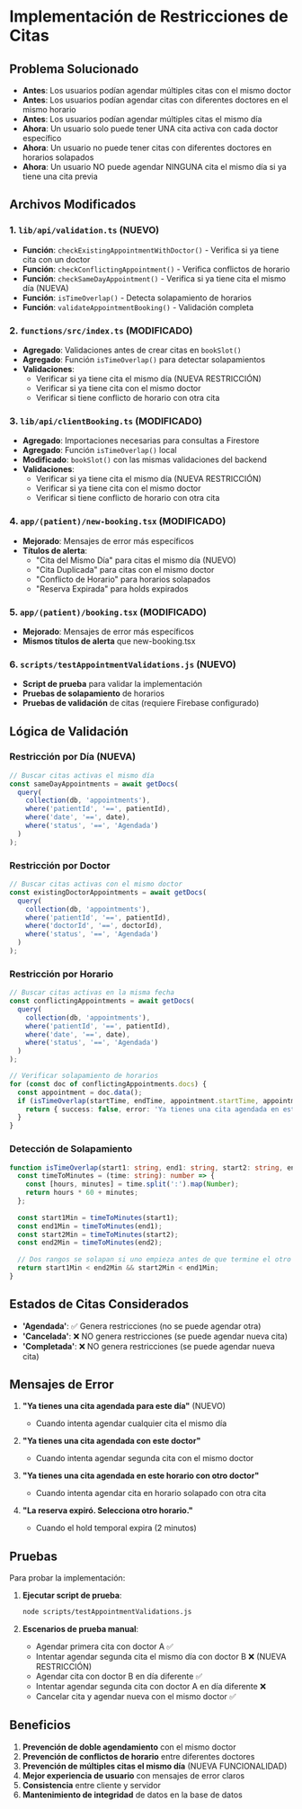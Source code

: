 # Implementación de Restricciones de Citas

## Problema Solucionado
- **Antes**: Los usuarios podían agendar múltiples citas con el mismo doctor
- **Antes**: Los usuarios podían agendar citas con diferentes doctores en el mismo horario
- **Antes**: Los usuarios podían agendar múltiples citas el mismo día
- **Ahora**: Un usuario solo puede tener UNA cita activa con cada doctor específico
- **Ahora**: Un usuario no puede tener citas con diferentes doctores en horarios solapados
- **Ahora**: Un usuario NO puede agendar NINGUNA cita el mismo día si ya tiene una cita previa

## Archivos Modificados

### 1. `lib/api/validation.ts` (NUEVO)
- **Función**: `checkExistingAppointmentWithDoctor()` - Verifica si ya tiene cita con un doctor
- **Función**: `checkConflictingAppointment()` - Verifica conflictos de horario
- **Función**: `checkSameDayAppointment()` - Verifica si ya tiene cita el mismo día (NUEVA)
- **Función**: `isTimeOverlap()` - Detecta solapamiento de horarios
- **Función**: `validateAppointmentBooking()` - Validación completa

### 2. `functions/src/index.ts` (MODIFICADO)
- **Agregado**: Validaciones antes de crear citas en `bookSlot()`
- **Agregado**: Función `isTimeOverlap()` para detectar solapamientos
- **Validaciones**:
  - Verificar si ya tiene cita el mismo día (NUEVA RESTRICCIÓN)
  - Verificar si ya tiene cita con el mismo doctor
  - Verificar si tiene conflicto de horario con otra cita

### 3. `lib/api/clientBooking.ts` (MODIFICADO)
- **Agregado**: Importaciones necesarias para consultas a Firestore
- **Agregado**: Función `isTimeOverlap()` local
- **Modificado**: `bookSlot()` con las mismas validaciones del backend
- **Validaciones**:
  - Verificar si ya tiene cita el mismo día (NUEVA RESTRICCIÓN)
  - Verificar si ya tiene cita con el mismo doctor
  - Verificar si tiene conflicto de horario con otra cita

### 4. `app/(patient)/new-booking.tsx` (MODIFICADO)
- **Mejorado**: Mensajes de error más específicos
- **Títulos de alerta**:
  - "Cita del Mismo Día" para citas el mismo día (NUEVO)
  - "Cita Duplicada" para citas con el mismo doctor
  - "Conflicto de Horario" para horarios solapados
  - "Reserva Expirada" para holds expirados

### 5. `app/(patient)/booking.tsx` (MODIFICADO)
- **Mejorado**: Mensajes de error más específicos
- **Mismos títulos de alerta** que new-booking.tsx

### 6. `scripts/testAppointmentValidations.js` (NUEVO)
- **Script de prueba** para validar la implementación
- **Pruebas de solapamiento** de horarios
- **Pruebas de validación** de citas (requiere Firebase configurado)

## Lógica de Validación

### Restricción por Día (NUEVA)
```typescript
// Buscar citas activas el mismo día
const sameDayAppointments = await getDocs(
  query(
    collection(db, 'appointments'),
    where('patientId', '==', patientId),
    where('date', '==', date),
    where('status', '==', 'Agendada')
  )
);
```

### Restricción por Doctor
```typescript
// Buscar citas activas con el mismo doctor
const existingDoctorAppointments = await getDocs(
  query(
    collection(db, 'appointments'),
    where('patientId', '==', patientId),
    where('doctorId', '==', doctorId),
    where('status', '==', 'Agendada')
  )
);
```

### Restricción por Horario
```typescript
// Buscar citas activas en la misma fecha
const conflictingAppointments = await getDocs(
  query(
    collection(db, 'appointments'),
    where('patientId', '==', patientId),
    where('date', '==', date),
    where('status', '==', 'Agendada')
  )
);

// Verificar solapamiento de horarios
for (const doc of conflictingAppointments.docs) {
  const appointment = doc.data();
  if (isTimeOverlap(startTime, endTime, appointment.startTime, appointment.endTime)) {
    return { success: false, error: 'Ya tienes una cita agendada en este horario con otro doctor' };
  }
}
```

### Detección de Solapamiento
```typescript
function isTimeOverlap(start1: string, end1: string, start2: string, end2: string): boolean {
  const timeToMinutes = (time: string): number => {
    const [hours, minutes] = time.split(':').map(Number);
    return hours * 60 + minutes;
  };
  
  const start1Min = timeToMinutes(start1);
  const end1Min = timeToMinutes(end1);
  const start2Min = timeToMinutes(start2);
  const end2Min = timeToMinutes(end2);
  
  // Dos rangos se solapan si uno empieza antes de que termine el otro
  return start1Min < end2Min && start2Min < end1Min;
}
```

## Estados de Citas Considerados

- **'Agendada'**: ✅ Genera restricciones (no se puede agendar otra)
- **'Cancelada'**: ❌ NO genera restricciones (se puede agendar nueva cita)
- **'Completada'**: ❌ NO genera restricciones (se puede agendar nueva cita)

## Mensajes de Error

1. **"Ya tienes una cita agendada para este día"** (NUEVO)
   - Cuando intenta agendar cualquier cita el mismo día

2. **"Ya tienes una cita agendada con este doctor"**
   - Cuando intenta agendar segunda cita con el mismo doctor

3. **"Ya tienes una cita agendada en este horario con otro doctor"**
   - Cuando intenta agendar cita en horario solapado con otra cita

4. **"La reserva expiró. Selecciona otro horario."**
   - Cuando el hold temporal expira (2 minutos)

## Pruebas

Para probar la implementación:

1. **Ejecutar script de prueba**:
   ```bash
   node scripts/testAppointmentValidations.js
   ```

2. **Escenarios de prueba manual**:
   - Agendar primera cita con doctor A ✅
   - Intentar agendar segunda cita el mismo día con doctor B ❌ (NUEVA RESTRICCIÓN)
   - Agendar cita con doctor B en día diferente ✅
   - Intentar agendar segunda cita con doctor A en día diferente ❌
   - Cancelar cita y agendar nueva con el mismo doctor ✅

## Beneficios

1. **Prevención de doble agendamiento** con el mismo doctor
2. **Prevención de conflictos de horario** entre diferentes doctores
3. **Prevención de múltiples citas el mismo día** (NUEVA FUNCIONALIDAD)
4. **Mejor experiencia de usuario** con mensajes de error claros
5. **Consistencia** entre cliente y servidor
6. **Mantenimiento de integridad** de datos en la base de datos
